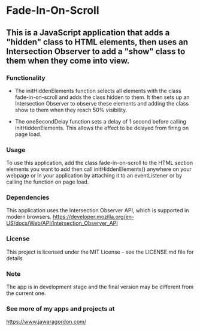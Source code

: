 # Fade-In-On-Scroll

## This is a JavaScript application that adds a "hidden" class to HTML elements, then uses an Intersection Observer to add a "show" class to them when they come into view.

### Functionality

- The initHiddenElements function selects all elements with the class fade-in-on-scroll and adds the class hidden to them. It then sets up an Intersection Observer to observe these elements and adding the class show to them when they reach 50% visibility.

- The oneSecondDelay function sets a delay of 1 second before calling initHiddenElements. This allows the effect to be delayed from firing on page load.

### Usage

To use this application, add the class fade-in-on-scroll to the HTML section elements you want to add then call initHiddenElements() anywhere on your webpage or in your application by attaching it to an eventListener or by calling the function on page load.

### Dependencies

This application uses the Intersection Observer API, which is supported in modern browsers. https://developer.mozilla.org/en-US/docs/Web/API/Intersection_Observer_API

### License

This project is licensed under the MIT License - see the LICENSE.md file for details

### Note

The app is in development stage and the final version may be different from the current one.

### See more of my apps and projects at

https://www.jawaragordon.com/
